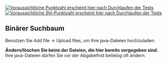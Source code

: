 [![Voraussichtliche Punktzahl erscheint hier nach Durchlaufen der Tests](../../blob/badges/.github/badges/points.svg)](../../raw/badges/.github/badges/points.svg)
[![Voraussichtliche Stil-Punktzahl erscheint hier nach Durchlaufen der Tests](../../blob/badges/.github/badges/stylepoints.svg)](../../raw/badges/.github/badges/stylepoints.svg)

Binärer Suchbaum
---

Benutzen Sie Add file → Upload files, um Ihre java-Dateien hochzuladen.

**Ändern/löschen Sie keine der Dateien, die hier bereits vorgegeben sind.**
Ihre java-Dateien dürfen Sie vor der Abgabefrist beliebig oft ändern.
